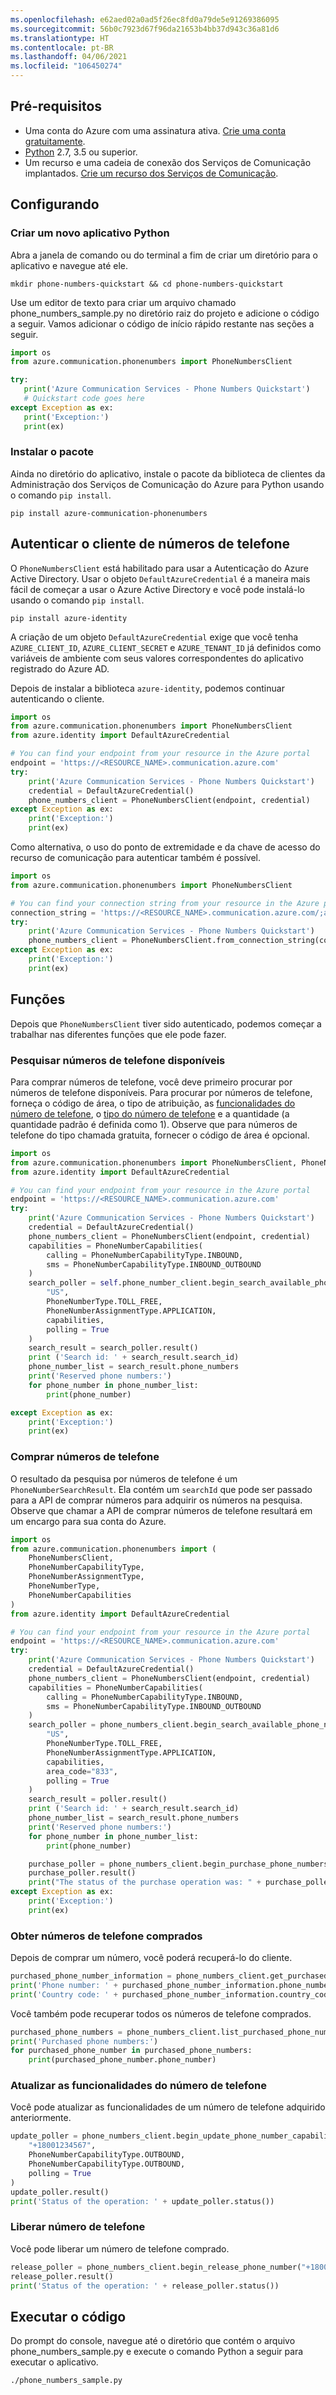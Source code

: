 ```yaml
---
ms.openlocfilehash: e62aed02a0ad5f26ec8fd0a79de5e91269386095
ms.sourcegitcommit: 56b0c7923d67f96da21653b4bb37d943c36a81d6
ms.translationtype: HT
ms.contentlocale: pt-BR
ms.lasthandoff: 04/06/2021
ms.locfileid: "106450274"
---
```

## <a name="prerequisites"></a>Pré-requisitos

- Uma conta do Azure com uma assinatura ativa. [Crie uma conta gratuitamente](https://azure.microsoft.com/free/?WT.mc_id=A261C142F).
- [Python](https://www.python.org/downloads/) 2.7, 3.5 ou superior.
- Um recurso e uma cadeia de conexão dos Serviços de Comunicação implantados. [Crie um recurso dos Serviços de Comunicação](../../create-communication-resource.md).

## <a name="setting-up"></a>Configurando

### <a name="create-a-new-python-application"></a>Criar um novo aplicativo Python

Abra a janela de comando ou do terminal a fim de criar um diretório para o aplicativo e navegue até ele.

```console
mkdir phone-numbers-quickstart && cd phone-numbers-quickstart
```

Use um editor de texto para criar um arquivo chamado phone_numbers_sample.py no diretório raiz do projeto e adicione o código a seguir. Vamos adicionar o código de início rápido restante nas seções a seguir.

```python
import os
from azure.communication.phonenumbers import PhoneNumbersClient

try:
   print('Azure Communication Services - Phone Numbers Quickstart')
   # Quickstart code goes here
except Exception as ex:
   print('Exception:')
   print(ex)
```

### <a name="install-the-package"></a>Instalar o pacote

Ainda no diretório do aplicativo, instale o pacote da biblioteca de clientes da Administração dos Serviços de Comunicação do Azure para Python usando o comando `pip install`.

```console
pip install azure-communication-phonenumbers
```

## <a name="authenticate-the-phone-numbers-client"></a>Autenticar o cliente de números de telefone

O `PhoneNumbersClient` está habilitado para usar a Autenticação do Azure Active Directory. Usar o objeto `DefaultAzureCredential` é a maneira mais fácil de começar a usar o Azure Active Directory e você pode instalá-lo usando o comando `pip install`.

```console
pip install azure-identity
```

A criação de um objeto `DefaultAzureCredential` exige que você tenha `AZURE_CLIENT_ID`, `AZURE_CLIENT_SECRET` e `AZURE_TENANT_ID` já definidos como variáveis de ambiente com seus valores correspondentes do aplicativo registrado do Azure AD.

Depois de instalar a biblioteca `azure-identity`, podemos continuar autenticando o cliente.

```python
import os
from azure.communication.phonenumbers import PhoneNumbersClient
from azure.identity import DefaultAzureCredential

# You can find your endpoint from your resource in the Azure portal
endpoint = 'https://<RESOURCE_NAME>.communication.azure.com'
try:
    print('Azure Communication Services - Phone Numbers Quickstart')
    credential = DefaultAzureCredential()
    phone_numbers_client = PhoneNumbersClient(endpoint, credential)
except Exception as ex:
    print('Exception:')
    print(ex)
```

Como alternativa, o uso do ponto de extremidade e da chave de acesso do recurso de comunicação para autenticar também é possível.

```python
import os
from azure.communication.phonenumbers import PhoneNumbersClient

# You can find your connection string from your resource in the Azure portal
connection_string = 'https://<RESOURCE_NAME>.communication.azure.com/;accesskey=<YOUR_ACCESS_KEY>'
try:
    print('Azure Communication Services - Phone Numbers Quickstart')
    phone_numbers_client = PhoneNumbersClient.from_connection_string(connection_string)
except Exception as ex:
    print('Exception:')
    print(ex)
```

## <a name="functions"></a>Funções

Depois que `PhoneNumbersClient` tiver sido autenticado, podemos começar a trabalhar nas diferentes funções que ele pode fazer.

### <a name="search-for-available-phone-numbers"></a>Pesquisar números de telefone disponíveis

Para comprar números de telefone, você deve primeiro procurar por números de telefone disponíveis. Para procurar por números de telefone, forneça o código de área, o tipo de atribuição, as [funcionalidades do número de telefone](../../../concepts/telephony-sms/plan-solution.md#phone-number-capabilities-in-azure-communication-services), o [tipo do número de telefone](../../../concepts/telephony-sms/plan-solution.md#phone-number-types-in-azure-communication-services) e a quantidade (a quantidade padrão é definida como 1). Observe que para números de telefone do tipo chamada gratuita, fornecer o código de área é opcional.

```python
import os
from azure.communication.phonenumbers import PhoneNumbersClient, PhoneNumberCapabilityType, PhoneNumberAssignmentType, PhoneNumberType, PhoneNumberCapabilities
from azure.identity import DefaultAzureCredential

# You can find your endpoint from your resource in the Azure portal
endpoint = 'https://<RESOURCE_NAME>.communication.azure.com'
try:
    print('Azure Communication Services - Phone Numbers Quickstart')
    credential = DefaultAzureCredential()
    phone_numbers_client = PhoneNumbersClient(endpoint, credential)
    capabilities = PhoneNumberCapabilities(
        calling = PhoneNumberCapabilityType.INBOUND,
        sms = PhoneNumberCapabilityType.INBOUND_OUTBOUND
    )
    search_poller = self.phone_number_client.begin_search_available_phone_numbers(
        "US",
        PhoneNumberType.TOLL_FREE,
        PhoneNumberAssignmentType.APPLICATION,
        capabilities,
        polling = True
    )
    search_result = search_poller.result()
    print ('Search id: ' + search_result.search_id)
    phone_number_list = search_result.phone_numbers
    print('Reserved phone numbers:')
    for phone_number in phone_number_list:
        print(phone_number)

except Exception as ex:
    print('Exception:')
    print(ex)
```

### <a name="purchase-phone-numbers"></a>Comprar números de telefone

O resultado da pesquisa por números de telefone é um `PhoneNumberSearchResult`. Ela contém um `searchId` que pode ser passado para a API de comprar números para adquirir os números na pesquisa. Observe que chamar a API de comprar números de telefone resultará em um encargo para sua conta do Azure.

```python
import os
from azure.communication.phonenumbers import (
    PhoneNumbersClient,
    PhoneNumberCapabilityType,
    PhoneNumberAssignmentType,
    PhoneNumberType,
    PhoneNumberCapabilities
)
from azure.identity import DefaultAzureCredential

# You can find your endpoint from your resource in the Azure portal
endpoint = 'https://<RESOURCE_NAME>.communication.azure.com'
try:
    print('Azure Communication Services - Phone Numbers Quickstart')
    credential = DefaultAzureCredential()
    phone_numbers_client = PhoneNumbersClient(endpoint, credential)
    capabilities = PhoneNumberCapabilities(
        calling = PhoneNumberCapabilityType.INBOUND,
        sms = PhoneNumberCapabilityType.INBOUND_OUTBOUND
    )
    search_poller = phone_numbers_client.begin_search_available_phone_numbers(
        "US",
        PhoneNumberType.TOLL_FREE,
        PhoneNumberAssignmentType.APPLICATION,
        capabilities,
        area_code="833",
        polling = True
    )
    search_result = poller.result()
    print ('Search id: ' + search_result.search_id)
    phone_number_list = search_result.phone_numbers
    print('Reserved phone numbers:')
    for phone_number in phone_number_list:
        print(phone_number)

    purchase_poller = phone_numbers_client.begin_purchase_phone_numbers(search_result.search_id, polling = True)
    purchase_poller.result()
    print("The status of the purchase operation was: " + purchase_poller.status())
except Exception as ex:
    print('Exception:')
    print(ex)
```

### <a name="get-purchased-phone-numbers"></a>Obter números de telefone comprados

Depois de comprar um número, você poderá recuperá-lo do cliente.

```python
purchased_phone_number_information = phone_numbers_client.get_purchased_phone_number("+18001234567")
print('Phone number: ' + purchased_phone_number_information.phone_number)
print('Country code: ' + purchased_phone_number_information.country_code)
```

Você também pode recuperar todos os números de telefone comprados.

```python
purchased_phone_numbers = phone_numbers_client.list_purchased_phone_numbers()
print('Purchased phone numbers:')
for purchased_phone_number in purchased_phone_numbers:
    print(purchased_phone_number.phone_number)
```

### <a name="update-phone-number-capabilities"></a>Atualizar as funcionalidades do número de telefone

Você pode atualizar as funcionalidades de um número de telefone adquirido anteriormente.
```python
update_poller = phone_numbers_client.begin_update_phone_number_capabilities(
    "+18001234567",
    PhoneNumberCapabilityType.OUTBOUND,
    PhoneNumberCapabilityType.OUTBOUND,
    polling = True
)
update_poller.result()
print('Status of the operation: ' + update_poller.status())
```

### <a name="release-phone-number"></a>Liberar número de telefone

Você pode liberar um número de telefone comprado.

```python
release_poller = phone_numbers_client.begin_release_phone_number("+18001234567")
release_poller.result()
print('Status of the operation: ' + release_poller.status())
```

## <a name="run-the-code"></a>Executar o código

Do prompt do console, navegue até o diretório que contém o arquivo phone_numbers_sample.py e execute o comando Python a seguir para executar o aplicativo.

```console
./phone_numbers_sample.py
```

